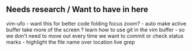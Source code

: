 ## Needs research / Want to have in here

vim-ufo - want this for better code folding
focus zoom? - auto make active buffer take more of the screen ?
learn how to use git in the vim buffer - so we don't need to move out every time we want to commit or check status
marks  - highlight the file name over location
live grep 

